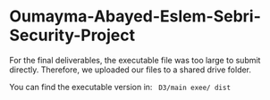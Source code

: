 # Oumayma-Abayed-Eslem-Sebri-Security-Project
For the final deliverables, the executable file was too large to submit directly. Therefore, we uploaded our files to a shared drive folder.

You can find the executable version in: ``` D3/main exee/ dist```
